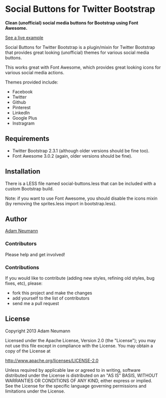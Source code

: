 # Social Buttons for Twitter Bootstrap

**Clean (unofficial) social media buttons for Bootstrap using Font Awesome.**

[See a live example](http://noizwaves.github.io/bootstrap-social-buttons/)

Social Buttons for Twitter Bootstrap is a plugin/mixin for Twitter Bootstrap that provides great looking (unofficial) themes for various social media buttons.

This works great with Font Awesome, which provides great looking icons for various social media actions.

Themes provided include:
- Facebook
- Twitter
- Github
- Pinterest
- LinkedIn
- Google Plus
- Instragram

## Requirements

- Twitter Bootstrap 2.3.1 (although older versions should be fine too).
- Font Awesome 3.0.2 (again, older versions should be fine).

## Installation

There is a LESS file named social-buttons.less that can be included with a custom Bootstrap build.

Note: if you want to use Font Awesome, you should disable the icons mixin (by removing the sprites.less import in bootstrap.less).

## Author

[Adam Neumann][0]

### Contributors

Please help and get involved!

### Contributions

If you would like to contribute (adding new styles, refining old styles, bug fixes, etc), please:

* fork this project and make the changes
* add yourself to the list of contributors
* send me a pull request

## License

Copyright 2013 Adam Neumann

Licensed under the Apache License, Version 2.0 (the "License");
you may not use this file except in compliance with the License.
You may obtain a copy of the License at

http://www.apache.org/licenses/LICENSE-2.0

Unless required by applicable law or agreed to in writing, software
distributed under the License is distributed on an "AS IS" BASIS,
WITHOUT WARRANTIES OR CONDITIONS OF ANY KIND, either express or implied.
See the License for the specific language governing permissions and
limitations under the License.

 [0]: https://github.com/noizwaves